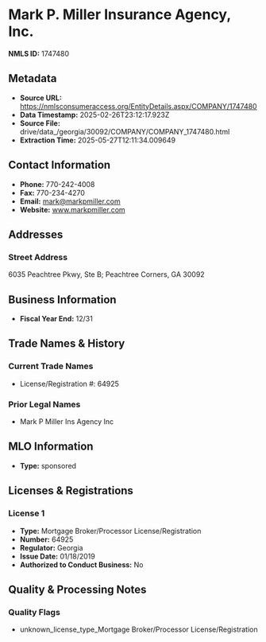 # Mark P. Miller Insurance Agency, Inc.

**NMLS ID:** 1747480

## Metadata
- **Source URL:** https://nmlsconsumeraccess.org/EntityDetails.aspx/COMPANY/1747480
- **Data Timestamp:** 2025-02-26T23:12:17.923Z
- **Source File:** drive/data_/georgia/30092/COMPANY/COMPANY_1747480.html
- **Extraction Time:** 2025-05-27T12:11:34.009649

## Contact Information
- **Phone:** 770-242-4008
- **Fax:** 770-234-4270
- **Email:** mark@markpmiller.com
- **Website:** www.markpmiller.com

## Addresses
### Street Address
6035 Peachtree Pkwy, Ste B; Peachtree Corners, GA 30092

## Business Information
- **Fiscal Year End:** 12/31

## Trade Names & History
### Current Trade Names
- License/Registration #: 64925

### Prior Legal Names
- Mark P Miller Ins Agency Inc

## MLO Information
- **Type:** sponsored

## Licenses & Registrations

### License 1
- **Type:** Mortgage Broker/Processor License/Registration
- **Number:** 64925
- **Regulator:** Georgia
- **Issue Date:** 01/18/2019
- **Authorized to Conduct Business:** No

## Quality & Processing Notes
### Quality Flags
- unknown_license_type_Mortgage Broker/Processor License/Registration
